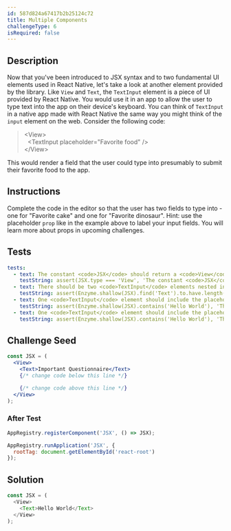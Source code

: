 ```yaml
---
id: 587d824a67417b2b25124c72
title: Multiple Components
challengeType: 6
isRequired: false
---
```


## Description

<section id='description'>
Now that you've been introduced to JSX syntax and to two fundamental UI elements used in React Native, let's take a look at another element provided by the library.  Like <code>View</code> and <code>Text</code>, the <code>TextInput</code> element is a piece of UI provided by React Native.  You would use it in an app to allow the user to type text into the app on their device's keyboard.  You can think of <code>TextInput</code> in a native app made with React Native the same way you might think of the <code>input</code> element on the web.  Consider the following code:
<blockquote>&lt;View&gt;<br>&nbsp;&nbsp;&lt;TextInput placeholder="Favorite food" /&gt;<br>&lt;/View&gt;</blockquote>
This would render a field that the user could type into presumably to submit their favorite food to the app.
</section>

## Instructions

<section id='instructions'>
Complete the code in the editor so that the user has two fields to type into - one for "Favorite cake" and one for "Favorite dinosaur".  Hint: use the placeholder <code>prop</code> like in the example above to label your input fields.  You will learn more about props in upcoming challenges.
</section>

## Tests

<section id='tests'>

```yml
tests:
  - text: The constant <code>JSX</code> should return a <code>View</code> element.
    testString: assert(JSX.type === 'View', 'The constant <code>JSX</code> should return a <code>View</code> element.');
  - text: There should be two <code>TextInput</code> elements nested inside of the <code>View</code> element.
    testString: assert(Enzyme.shallow(JSX).find('Text').to.have.length(1);, '<code>View</code> should contain a <code>Text</code> element.');
  - text: One <code>TextInput</code> element should include the placeholder text of <code>Favorite cake</code>
    testString: assert(Enzyme.shallow(JSX).contains('Hello World'), 'The <code>Text</code> tag should include the text <code>Hello World</code>');
  - text: One <code>TextInput</code> element should include the placeholder text of <code>Favorite dinosaur</code>
    testString: assert(Enzyme.shallow(JSX).contains('Hello World'), 'The <code>Text</code> tag should include the text <code>Hello World</code>');
```

</section>

## Challenge Seed

<section id='challengeSeed'>

<div id='jsx-seed'>

```jsx
const JSX = (
  <View>
    <Text>Important Questionnaire</Text>
    {/* change code below this line */}

    {/* change code above this line */}
  </View>
);
```

</div>

### After Test

<div id='jsx-teardown'>

```js
AppRegistry.registerComponent('JSX', () => JSX);

AppRegistry.runApplication('JSX', {
  rootTag: document.getElementById('react-root')
});
```

</div>

</section>

## Solution

<section id='solution'>

```js
const JSX = (
  <View>
    <Text>Hello World</Text>
  </View>
);
```

</section>
